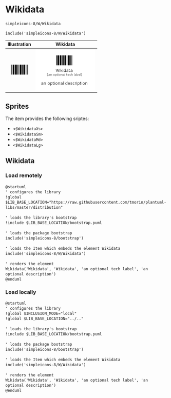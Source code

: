 # Wikidata


```text
simpleicons-8/W/Wikidata
```

```text
include('simpleicons-8/W/Wikidata')
```



| Illustration | Wikidata |
| :---: | :---: |
| ![illustration for Illustration](../../simpleicons-8/W/Wikidata.png) | ![illustration for Wikidata](../../simpleicons-8/W/Wikidata.Local.png) |



## Sprites
The item provides the following sriptes:

- `<$WikidataXs>`
- `<$WikidataSm>`
- `<$WikidataMd>`
- `<$WikidataLg>`





## Wikidata

### Load remotely
```plantuml
@startuml
' configures the library
!global $LIB_BASE_LOCATION="https://raw.githubusercontent.com/tmorin/plantuml-libs/master/distribution"

' loads the library's bootstrap
!include $LIB_BASE_LOCATION/bootstrap.puml

' loads the package bootstrap
include('simpleicons-8/bootstrap')

' loads the Item which embeds the element Wikidata
include('simpleicons-8/W/Wikidata')

' renders the element
Wikidata('Wikidata', 'Wikidata', 'an optional tech label', 'an optional description')
@enduml
```

### Load locally
```plantuml
@startuml
' configures the library
!global $INCLUSION_MODE="local"
!global $LIB_BASE_LOCATION="../.."

' loads the library's bootstrap
!include $LIB_BASE_LOCATION/bootstrap.puml

' loads the package bootstrap
include('simpleicons-8/bootstrap')

' loads the Item which embeds the element Wikidata
include('simpleicons-8/W/Wikidata')

' renders the element
Wikidata('Wikidata', 'Wikidata', 'an optional tech label', 'an optional description')
@enduml
```

